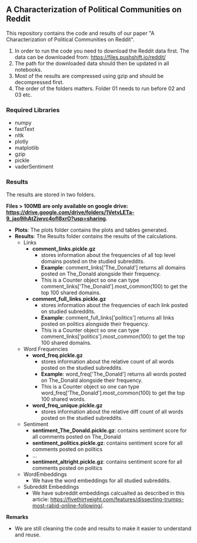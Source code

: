 ## A Characterization of Political Communities on Reddit
This repository contains the code and results of our paper "A Characterization of Political Communities on Reddit".

1. In order to run the code you need to download the Reddit data first. The data can be downloaded from: https://files.pushshift.io/reddit/
2. The path for the downloaded data should then be updated in all notebooks. 
3. Most of the results are compressed using gzip and should be decompressed first.
4. The order of the folders matters. Folder 01 needs to run before 02 and 03 etc. 

### Required Libraries
* numpy
* fastText
* nltk
* plotly
* matplotlib
* gzip
* pickle
* vaderSentiment

### Results

The results are stored in two folders.

**Files > 100MB are only available on google drive: https://drive.google.com/drive/folders/1VetvLETa-9_jao9ihAtZjwvc4ofI8xrO?usp=sharing.**

- **Plots**: The plots folder contains the plots and tables generated.
- **Results**: The Results folder contains the results of the calculations.
  - Links
    * **comment_links.pickle.gz** 
      + stores information about the frequencies of all top level domains posted on the studied subreddits.  
      + **Example**: comment_links['The_Donald'] returns all domains posted on The_Donald alongside their frequency. 
      + This is a Counter object so one can type comment_links['The_Donald'].most_common(100) to get the top 100 shared domains. 
    * **comment_full_links.pickle.gz** 
      + stores information about the frequencies of each link posted on studied subreddits.  
      + **Example**: comment_full_links['politics'] returns all links posted on politics alongside their frequency. 
      + This is a Counter object so one can type comment_links['politics'].most_common(100) to get the top 100 shared domains. 
  - Word Frequencies
    * **word_freq.pickle.gz** 
       + stores information about the relative count of all words posted on the studied subreddits.  
       + **Example**: word_freq['The_Donald'] returns all words posted on The_Donald alongside their frequency. 
       + This is a Counter object so one can type word_freq['The_Donald'].most_common(100) to get the top 100 shared words. 
     * **word_freq_unique.pickle.gz** 
       + stores information about the relative diff count of all words posted on the studied subreddits.
  - Sentiment 
    * **sentiment_The_Donald.pickle.gz**: contains sentiment score for all comments posted on The_Donald
    * **sentiment_politics.pickle.gz**: contains sentiment score for all comments posted on politics
    * ...
    * **sentiment_altright.pickle.gz**: contains sentiment score for all comments posted on politics
  - WordEmbeddings
    * We have the word embeddings for all studied subreddits. 
  - Subreddit Embeddings
    * We have subreddit embeddings calcualted as described in this article: https://fivethirtyeight.com/features/dissecting-trumps-most-rabid-online-following/. 

**Remarks** 
- We are still cleaning the code and results to make it easier to understand and reuse. 
